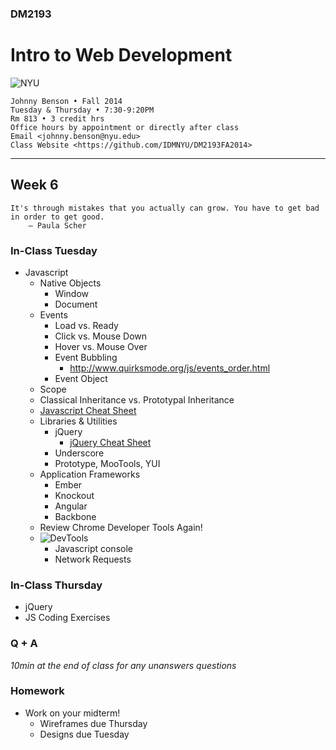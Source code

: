 ### DM2193

# Intro to Web Development

![NYU](http://j-hnnybens-n.com/capture/imami.png)

    Johnny Benson • Fall 2014
    Tuesday & Thursday • 7:30-9:20PM
    Rm 813 • 3 credit hrs
    Office hours by appointment or directly after class
    Email <johnny.benson@nyu.edu>
    Class Website <https://github.com/IDMNYU/DM2193FA2014>

---

## Week 6

    It's through mistakes that you actually can grow. You have to get bad in order to get good.
        — Paula Scher

### In-Class Tuesday
* Javascript
  * Native Objects
    * Window
    * Document
  * Events
    * Load vs. Ready
    * Click vs. Mouse Down
    * Hover vs. Mouse Over
    * Event Bubbling
      * http://www.quirksmode.org/js/events_order.html
    * Event Object
  * Scope
  * Classical Inheritance vs. Prototypal Inheritance
  * [Javascript Cheat Sheet](http://overapi.com/javascript)
  * Libraries & Utilities
    * jQuery
      * [jQuery Cheat Sheet](http://oscarotero.com/jquery)
    * Underscore
    * Prototype, MooTools, YUI
  * Application Frameworks
    * Ember
    * Knockout
    * Angular
    * Backbone
  * Review Chrome Developer Tools Again!
  * ![DevTools](http://j-hnnybens-n.com/capture/cwqvi.png)
    * Javascript console
    * Network Requests

### In-Class Thursday
* jQuery
* JS Coding Exercises

### Q + A
*10min at the end of class for any unanswers questions*

### Homework
* Work on your midterm!
  * Wireframes due Thursday
  * Designs due Tuesday
